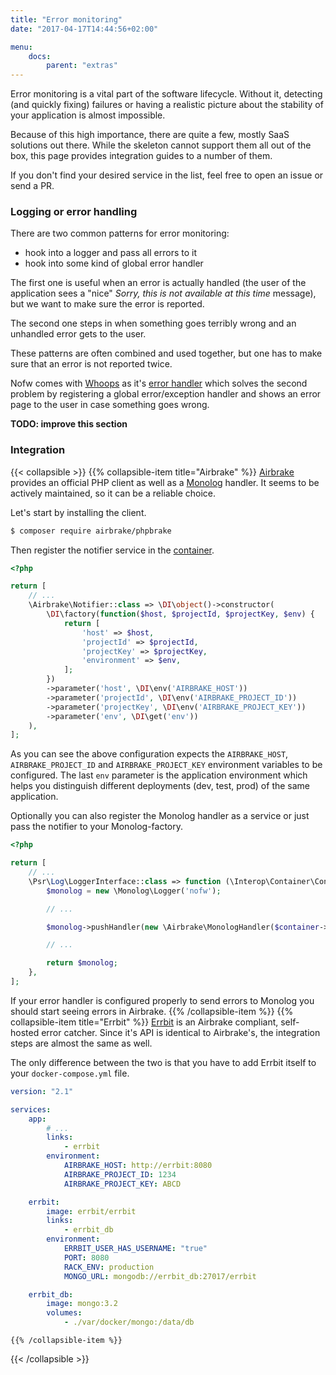 ```yaml
---
title: "Error monitoring"
date: "2017-04-17T14:44:56+02:00"

menu:
    docs:
        parent: "extras"
---
```


Error monitoring is a vital part of the software lifecycle. Without it, detecting (and quickly fixing) failures or having a realistic picture about the stability of your application is almost impossible.

Because of this high importance, there are quite a few, mostly SaaS solutions out there. While the skeleton cannot support them all out of the box, this page provides integration guides to a number of them.

If you don't find your desired service in the list, feel free to open an issue or send a PR.


### Logging or error handling

There are two common patterns for error monitoring:

- hook into a logger and pass all errors to it
- hook into some kind of global error handler

The first one is useful when an error is actually handled (the user of the application sees a "nice" *Sorry, this is not available at this time* message), but we want to make sure the error is reported.

The second one steps in when something goes terribly wrong and an unhandled error gets to the user.

These patterns are often combined and used together, but one has to make sure that an error is not reported twice.

Nofw comes with [Whoops](http://filp.github.io/whoops/) as it's [error handler](docs/components/error-handling/) which solves the second problem by registering a global error/exception handler and shows an error page to the user in case something goes wrong.

**TODO: improve this section**


### Integration

{{< collapsible >}}
    {{% collapsible-item title="Airbrake" %}}
[Airbrake](https://airbrake.io/) provides an official PHP client as well as a [Monolog](docs/components/logging/) handler. It seems to be actively maintained, so it can be a reliable choice.

Let's start by installing the client.

``` bash
$ composer require airbrake/phpbrake
```

Then register the notifier service in the [container](docs/components/dependency-injection/).

``` php
<?php

return [
    // ...
    \Airbrake\Notifier::class => \DI\object()->constructor(
        \DI\factory(function($host, $projectId, $projectKey, $env) {
            return [
                'host' => $host,
                'projectId' => $projectId,
                'projectKey' => $projectKey,
                'environment' => $env,
            ];
        })
        ->parameter('host', \DI\env('AIRBRAKE_HOST'))
        ->parameter('projectId', \DI\env('AIRBRAKE_PROJECT_ID'))
        ->parameter('projectKey', \DI\env('AIRBRAKE_PROJECT_KEY'))
        ->parameter('env', \DI\get('env'))
    ),
];
```

As you can see the above configuration expects the `AIRBRAKE_HOST`, `AIRBRAKE_PROJECT_ID` and `AIRBRAKE_PROJECT_KEY` environment variables to be configured. The last `env` parameter is the application environment which helps you distinguish different deployments (dev, test, prod) of the same application.

Optionally you can also register the Monolog handler as a service or just pass the notifier to your Monolog-factory.

``` php
<?php

return [
    // ...
    \Psr\Log\LoggerInterface::class => function (\Interop\Container\ContainerInterface $container) {
        $monolog = new \Monolog\Logger('nofw');

        // ...

        $monolog->pushHandler(new \Airbrake\MonologHandler($container->get(\Airbrake\Notifier::class)));

        // ...

        return $monolog;
    },
];
```

If your error handler is configured properly to send errors to Monolog you should start seeing errors in Airbrake.
    {{% /collapsible-item %}}
    {{% collapsible-item title="Errbit" %}}
[Errbit](https://errbit.com/) is an Airbrake compliant, self-hosted error catcher. Since it's API is identical to Airbrake's, the integration steps are almost the same as well.

The only difference between the two is that you have to add Errbit itself to your `docker-compose.yml` file.

``` yaml
version: "2.1"

services:
    app:
        # ...
        links:
            - errbit
        environment:
            AIRBRAKE_HOST: http://errbit:8080
            AIRBRAKE_PROJECT_ID: 1234
            AIRBRAKE_PROJECT_KEY: ABCD

    errbit:
        image: errbit/errbit
        links:
            - errbit_db
        environment:
            ERRBIT_USER_HAS_USERNAME: "true"
            PORT: 8080
            RACK_ENV: production
            MONGO_URL: mongodb://errbit_db:27017/errbit

    errbit_db:
        image: mongo:3.2
        volumes:
            - ./var/docker/mongo:/data/db
```
    {{% /collapsible-item %}}
{{< /collapsible >}}
